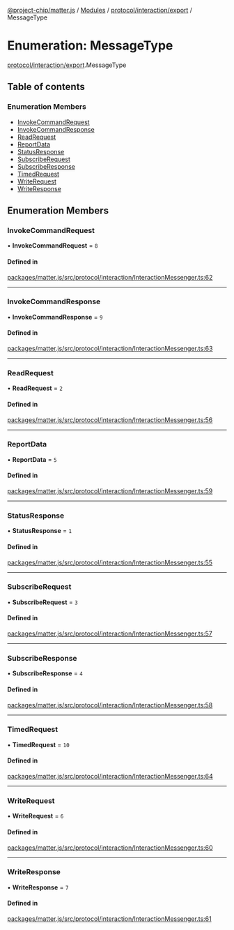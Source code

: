 [@project-chip/matter.js](../README.md) / [Modules](../modules.md) / [protocol/interaction/export](../modules/protocol_interaction_export.md) / MessageType

# Enumeration: MessageType

[protocol/interaction/export](../modules/protocol_interaction_export.md).MessageType

## Table of contents

### Enumeration Members

- [InvokeCommandRequest](protocol_interaction_export.MessageType.md#invokecommandrequest)
- [InvokeCommandResponse](protocol_interaction_export.MessageType.md#invokecommandresponse)
- [ReadRequest](protocol_interaction_export.MessageType.md#readrequest)
- [ReportData](protocol_interaction_export.MessageType.md#reportdata)
- [StatusResponse](protocol_interaction_export.MessageType.md#statusresponse)
- [SubscribeRequest](protocol_interaction_export.MessageType.md#subscriberequest)
- [SubscribeResponse](protocol_interaction_export.MessageType.md#subscriberesponse)
- [TimedRequest](protocol_interaction_export.MessageType.md#timedrequest)
- [WriteRequest](protocol_interaction_export.MessageType.md#writerequest)
- [WriteResponse](protocol_interaction_export.MessageType.md#writeresponse)

## Enumeration Members

### InvokeCommandRequest

• **InvokeCommandRequest** = ``8``

#### Defined in

[packages/matter.js/src/protocol/interaction/InteractionMessenger.ts:62](https://github.com/project-chip/matter.js/blob/b7330d72/packages/matter.js/src/protocol/interaction/InteractionMessenger.ts#L62)

___

### InvokeCommandResponse

• **InvokeCommandResponse** = ``9``

#### Defined in

[packages/matter.js/src/protocol/interaction/InteractionMessenger.ts:63](https://github.com/project-chip/matter.js/blob/b7330d72/packages/matter.js/src/protocol/interaction/InteractionMessenger.ts#L63)

___

### ReadRequest

• **ReadRequest** = ``2``

#### Defined in

[packages/matter.js/src/protocol/interaction/InteractionMessenger.ts:56](https://github.com/project-chip/matter.js/blob/b7330d72/packages/matter.js/src/protocol/interaction/InteractionMessenger.ts#L56)

___

### ReportData

• **ReportData** = ``5``

#### Defined in

[packages/matter.js/src/protocol/interaction/InteractionMessenger.ts:59](https://github.com/project-chip/matter.js/blob/b7330d72/packages/matter.js/src/protocol/interaction/InteractionMessenger.ts#L59)

___

### StatusResponse

• **StatusResponse** = ``1``

#### Defined in

[packages/matter.js/src/protocol/interaction/InteractionMessenger.ts:55](https://github.com/project-chip/matter.js/blob/b7330d72/packages/matter.js/src/protocol/interaction/InteractionMessenger.ts#L55)

___

### SubscribeRequest

• **SubscribeRequest** = ``3``

#### Defined in

[packages/matter.js/src/protocol/interaction/InteractionMessenger.ts:57](https://github.com/project-chip/matter.js/blob/b7330d72/packages/matter.js/src/protocol/interaction/InteractionMessenger.ts#L57)

___

### SubscribeResponse

• **SubscribeResponse** = ``4``

#### Defined in

[packages/matter.js/src/protocol/interaction/InteractionMessenger.ts:58](https://github.com/project-chip/matter.js/blob/b7330d72/packages/matter.js/src/protocol/interaction/InteractionMessenger.ts#L58)

___

### TimedRequest

• **TimedRequest** = ``10``

#### Defined in

[packages/matter.js/src/protocol/interaction/InteractionMessenger.ts:64](https://github.com/project-chip/matter.js/blob/b7330d72/packages/matter.js/src/protocol/interaction/InteractionMessenger.ts#L64)

___

### WriteRequest

• **WriteRequest** = ``6``

#### Defined in

[packages/matter.js/src/protocol/interaction/InteractionMessenger.ts:60](https://github.com/project-chip/matter.js/blob/b7330d72/packages/matter.js/src/protocol/interaction/InteractionMessenger.ts#L60)

___

### WriteResponse

• **WriteResponse** = ``7``

#### Defined in

[packages/matter.js/src/protocol/interaction/InteractionMessenger.ts:61](https://github.com/project-chip/matter.js/blob/b7330d72/packages/matter.js/src/protocol/interaction/InteractionMessenger.ts#L61)
